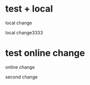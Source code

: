 # test + local

local change

local change3333

# test  online change


online change


second change